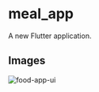 # meal_app

A new Flutter application.

## Images
![food-app-ui](https://user-images.githubusercontent.com/34140634/126002518-18fd06e8-3975-4600-8a12-f994ad8c7059.png)



